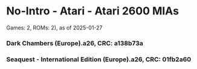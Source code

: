 # No-Intro - Atari - Atari 2600 MIAs
Games: 2, ROMs: 2), as of 2025-01-27
### Dark Chambers (Europe).a26, CRC: a138b73a
### Seaquest - International Edition (Europe).a26, CRC: 01fb2a60
